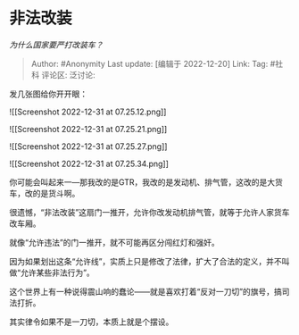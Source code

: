 # 非法改装
*为什么国家要严打改装车？*

> Author: #Anonymity
> Last update: [编辑于 2022-12-20]
> Link:
> Tag: #社科
> 评论区:
> 泛讨论:

发几张图给你开开眼：

![[Screenshot 2022-12-31 at 07.25.12.png]]

![[Screenshot 2022-12-31 at 07.25.21.png]]

![[Screenshot 2022-12-31 at 07.25.27.png]]

![[Screenshot 2022-12-31 at 07.25.34.png]]

你可能会叫起来一—那我改的是GTR，我改的是发动机、排气管，这改的是大货车，改的是货斗啊。

很遗憾，“非法改装”这扇门一推开，允许你改发动机排气管，就等于允许人家货车改车厢。

就像“允许违法”的门一推开，就不可能再区分闯红灯和强奸。

因为如果划出这条“允许线”，实质上只是修改了法律，扩大了合法的定义，并不叫做“允许某些非法行为”。

这个世界上有一种说得震山响的蠢论——就是喜欢打着“反对一刀切”的旗号，搞司法打折。

其实律令如果不是一刀切，本质上就是个摆设。
